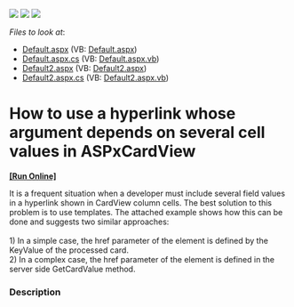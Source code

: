 <!-- default badges list -->
![](https://img.shields.io/endpoint?url=https://codecentral.devexpress.com/api/v1/VersionRange/128530448/15.1.3%2B)
[![](https://img.shields.io/badge/Open_in_DevExpress_Support_Center-FF7200?style=flat-square&logo=DevExpress&logoColor=white)](https://supportcenter.devexpress.com/ticket/details/T279017)
[![](https://img.shields.io/badge/📖_How_to_use_DevExpress_Examples-e9f6fc?style=flat-square)](https://docs.devexpress.com/GeneralInformation/403183)
<!-- default badges end -->
<!-- default file list -->
*Files to look at*:

* [Default.aspx](./CS/Default.aspx) (VB: [Default.aspx](./VB/Default.aspx))
* [Default.aspx.cs](./CS/Default.aspx.cs) (VB: [Default.aspx.vb](./VB/Default.aspx.vb))
* [Default2.aspx](./CS/Default2.aspx) (VB: [Default2.aspx](./VB/Default2.aspx))
* [Default2.aspx.cs](./CS/Default2.aspx.cs) (VB: [Default2.aspx.vb](./VB/Default2.aspx.vb))
<!-- default file list end -->
# How to use a hyperlink whose argument depends on several cell values in ASPxCardView
<!-- run online -->
**[[Run Online]](https://codecentral.devexpress.com/t279017/)**
<!-- run online end -->


It is a frequent situation when a developer must include several field values in a hyperlink shown in CardView column cells. The best solution to this problem is to use templates. The attached example shows how this can be done and suggests two similar approaches:<br /><br />1) In a simple case, the href parameter of the <a> element is defined by the KeyValue of the processed card.<br />2) In a complex case, the href parameter of the <a> element is defined in the server side GetCardValue method.


<h3>Description</h3>

&nbsp;

<br/>


